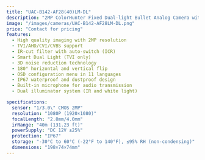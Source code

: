 ```yaml
---
title: "UAC-B142-AF28(40)LM-DL"
description: "2MP ColorHunter Fixed Dual-light Bullet Analog Camera with high quality imaging, smart dual light capability, and IP67 protection"
image: "/images/cameras/UAC-B142-AF28LM-DL.png"
price: "Contact for pricing"
features:
  - High quality imaging with 2MP resolution
  - TVI/AHD/CVI/CVBS support
  - IR-cut filter with auto-switch (ICR)
  - Smart Dual Light (TVI only)
  - 3D noise reduction technology
  - 180° horizontal and vertical flip
  - OSD configuration menu in 11 languages
  - IP67 waterproof and dustproof design
  - Built-in microphone for audio transmission
  - Dual illuminator system (IR and white light)

specifications:
  sensor: "1/3.0\" CMOS 2MP"
  resolution: "1080P (1920×1080)"
  focalLength: "2.8mm/4.0mm"
  irRange: "40m (131.23 ft)"
  powerSupply: "DC 12V ±25%"
  protection: "IP67"
  storage: "-30°C to 60°C (-22°F to 140°F), ≤95% RH (non-condensing)"
  dimensions: "198×74×74mm"
---
```

